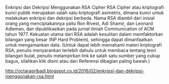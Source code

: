 Enkripsi dan Dekripsi Menggunakan RSA Cipher
RSA Cipher atau kriptografi kunci publik merupakan salah satu kriptografi asimetris, dimana kunci untuk melakukan enkripsi dan dekripsi berbeda. Nama RSA diambil dari inisial orang yang menciptakannya yaitu Ron Rivest, Adi Shamir, dan Leonard Adleman, dan dipublikasikan pada jurnal ilmiah Communication of ACM tahun 1977. Kekuatan utama dari RSA adalah kesulitan dalam memfaktorkan bilangan yang besar (NP Hard Problem), sehingga dapat dimanfaatkan untuk mengamankan data.
(Untuk dapat lebih memahami materi kriptografi RSA, penulis menyarankan terlebih dahulu untuk membaca tentang teori bilangan bulat, penulis melampirkan link ke salah satu sumber yang cukup bagus, silahkan klik disini atau dari Referensi dibagian paling bawah.)

http://octarapribadi.blogspot.co.id/2016/02/enkripsi-dan-dekripsi-menggunakan-rsa.html
